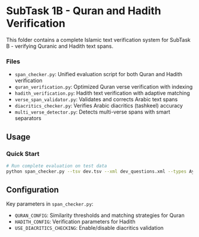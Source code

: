 # SubTask 1B - Quran and Hadith Verification

This folder contains a complete Islamic text verification system for SubTask B - verifying Quranic and Hadith text spans.


### Files
- `span_checker.py`: Unified evaluation script for both Quran and Hadith verification
- `quran_verification.py`: Optimized Quran verse verification with indexing
- `hadith_verification.py`: Hadith text verification with adaptive matching
- `verse_span_validator.py`: Validates and corrects Arabic text spans
- `diacritics_checker.py`: Verifies Arabic diacritics (tashkeel) accuracy
- `multi_verse_detector.py`: Detects multi-verse spans with smart separators

## Usage

### Quick Start
```bash
# Run complete evaluation on test data
python span_checker.py --tsv dev.tsv --xml dev_questions.xml --types Ayah Hadith

```

## Configuration

Key parameters in `span_checker.py`:
- `QURAN_CONFIG`: Similarity thresholds and matching strategies for Quran
- `HADITH_CONFIG`: Verification parameters for Hadith
- `USE_DIACRITICS_CHECKING`: Enable/disable diacritics validation